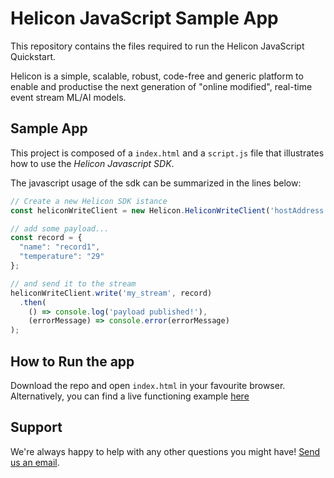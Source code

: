 # Helicon JavaScript Sample App
This repository contains the files required to run the Helicon JavaScript Quickstart.

Helicon is a simple, scalable, robust, code-free and generic platform to enable and productise the next generation of "online modified", real-time event stream ML/AI models.

## Sample App

This project is composed of a `index.html` and a `script.js` file that illustrates how to use the _Helicon Javascript SDK_.

The javascript usage of the sdk can be summarized in the lines below:

```javascript
// Create a new Helicon SDK istance
const heliconWriteClient = new Helicon.HeliconWriteClient('hostAddress', 'clientId', 'tenant');

// add some payload...
const record = {
  "name": "record1",
  "temperature": "29"
};

// and send it to the stream
heliconWriteClient.write('my_stream', record)
  .then(
    () => console.log('payload published!'),
    (errorMessage) => console.error(errorMessage)
);
```

## How to Run the app

Download the repo and open `index.html` in your favourite browser.
Alternatively, you can find a live functioning example [here](https://stackblitz.com/edit/helicon-javascript-quickstart)

## Support
We're always happy to help with any other questions you might have! [Send us an email](mailto:support@radicalbit.io).
